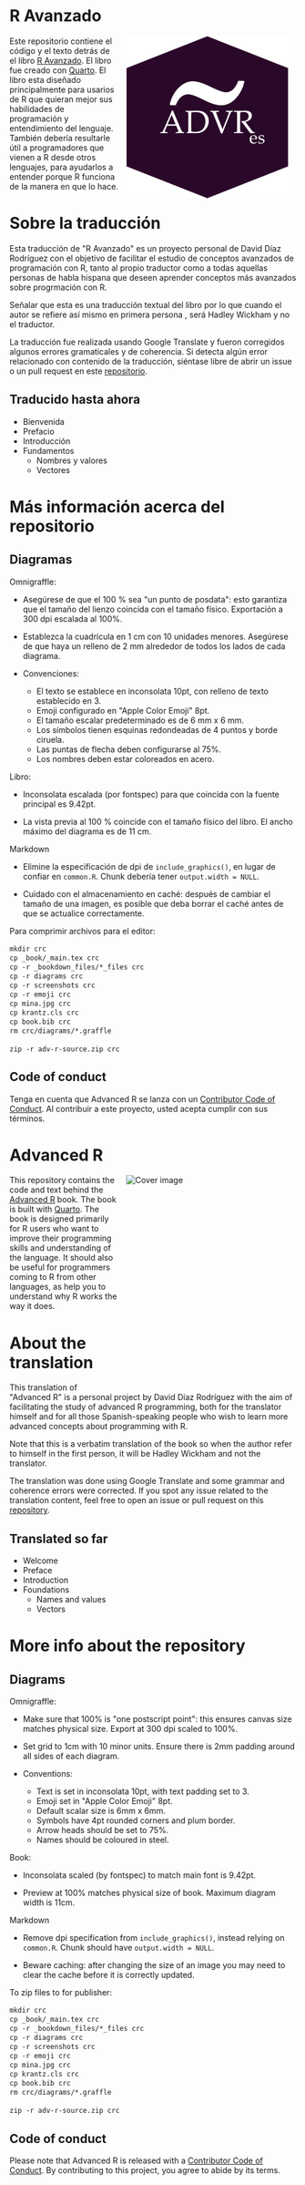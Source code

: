# R Avanzado

<a href="https://amzn.eu/d/00c6NjE"><img src="projectlogo.png" alt="Cover image" width="285" height="285" align="right" style="margin: 0 1em 0 1em"/></a>Este repositorio contiene el código y el texto detrás de el libro [R Avanzado](http://adv-r.hadley.nz). El libro fue creado con [Quarto](https://quarto.org/). El libro esta diseñado principalmente para usarios de R que quieran mejor sus habilidades de programación y entendimiento del lenguaje. También debería resultarle útil a programadores que vienen a R desde otros lenguajes, para ayudarlos a entender porque R funciona de la manera en que lo hace.

# Sobre la traducción

Esta traducción de "R Avanzado" es un proyecto personal de David Díaz Rodríguez con el objetivo de facilitar el estudio de conceptos avanzados de programación con R, tanto al propio traductor como a todas aquellas personas de habla hispana que deseen aprender conceptos más avanzados sobre progrmación con R.

Señalar que esta es una traducción textual del libro por lo que cuando el autor se refiere así mismo en primera persona , será Hadley Wickham y no el traductor.

La traducción fue realizada usando Google Translate y fueron corregidos algunos errores gramaticales y de coherencia. Si detecta algún error relacionado con contenido de la traducción, siéntase libre de abrir un issue o un pull request en este [repositorio](https://github.com/davidrsch/adv-res).

## Traducido hasta ahora

-   Bienvenida
-   Prefacio
-   Introducción
-   Fundamentos
    -   Nombres y valores
    -   Vectores

# Más información acerca del repositorio

## Diagramas

Omnigraffle:

-   Asegúrese de que el 100 % sea "un punto de posdata": esto garantiza que el tamaño del lienzo coincida con el tamaño físico. Exportación a 300 dpi escalada al 100%.

-   Establezca la cuadrícula en 1 cm con 10 unidades menores. Asegúrese de que haya un relleno de 2 mm alrededor de todos los lados de cada diagrama.

-   Convenciones:

    -   El texto se establece en inconsolata 10pt, con relleno de texto establecido en 3.
    -   Emoji configurado en "Apple Color Emoji" 8pt.
    -   El tamaño escalar predeterminado es de 6 mm x 6 mm.
    -   Los símbolos tienen esquinas redondeadas de 4 puntos y borde ciruela.
    -   Las puntas de flecha deben configurarse al 75%.
    -   Los nombres deben estar coloreados en acero.

Libro:

-   Inconsolata escalada (por fontspec) para que coincida con la fuente principal es 9.42pt.

-   La vista previa al 100 % coincide con el tamaño físico del libro. El ancho máximo del diagrama es de 11 cm.

Markdown

-   Elimine la especificación de dpi de `include_graphics()`, en lugar de confiar en `common.R`. Chunk debería tener `output.width = NULL`.

-   Cuidado con el almacenamiento en caché: después de cambiar el tamaño de una imagen, es posible que deba borrar el caché antes de que se actualice correctamente.

Para comprimir archivos para el editor:

```         
mkdir crc
cp _book/_main.tex crc
cp -r _bookdown_files/*_files crc
cp -r diagrams crc
cp -r screenshots crc
cp -r emoji crc
cp mina.jpg crc
cp krantz.cls crc
cp book.bib crc
rm crc/diagrams/*.graffle

zip -r adv-r-source.zip crc
```

## Code of conduct

Tenga en cuenta que Advanced R se lanza con un [Contributor Code of Conduct](CODE_OF_CONDUCT.md). Al contribuir a este proyecto, usted acepta cumplir con sus términos.

# Advanced R

<a href="https://amzn.eu/d/00c6NjE"><img src="cover.png" alt="Cover image" width="285" height="375" align="right" style="margin: 0 1em 0 1em"/></a>This repository contains the code and text behind the [Advanced R](http://adv-r.hadley.nz) book. The book is built with [Quarto](https://quarto.org/). The book is designed primarily for R users who want to improve their programming skills and understanding of the language. It should also be useful for programmers coming to R from other languages, as help you to understand why R works the way it does.

# About the translation

This translation of "Advanced R" is a personal project by David Díaz Rodríguez with the aim of facilitating the study of advanced R programming, both for the translator himself and for all those Spanish-speaking people who wish to learn more advanced concepts about programming with R.

Note that this is a verbatim translation of the book so when the author refer to himself in the first person, it will be Hadley Wickham and not the translator.

The translation was done using Google Translate and some grammar and coherence errors were corrected. If you spot any issue related to the translation content, feel free to open an issue or pull request on this [repository](https://github.com/davidrsch/adv-res).

## Translated so far

-   Welcome
-   Preface
-   Introduction
-   Foundations
    -   Names and values
    -   Vectors

# More info about the repository

## Diagrams

Omnigraffle:

-   Make sure that 100% is "one postscript point": this ensures canvas size matches physical size. Export at 300 dpi scaled to 100%.

-   Set grid to 1cm with 10 minor units. Ensure there is 2mm padding around all sides of each diagram.

-   Conventions:

    -   Text is set in inconsolata 10pt, with text padding set to 3.
    -   Emoji set in "Apple Color Emoji" 8pt.
    -   Default scalar size is 6mm x 6mm.
    -   Symbols have 4pt rounded corners and plum border.
    -   Arrow heads should be set to 75%.
    -   Names should be coloured in steel.

Book:

-   Inconsolata scaled (by fontspec) to match main font is 9.42pt.

-   Preview at 100% matches physical size of book. Maximum diagram width is 11cm.

Markdown

-   Remove dpi specification from `include_graphics()`, instead relying on `common.R`. Chunk should have `output.width = NULL`.

-   Beware caching: after changing the size of an image you may need to clear the cache before it is correctly updated.

To zip files to for publisher:

```         
mkdir crc
cp _book/_main.tex crc
cp -r _bookdown_files/*_files crc
cp -r diagrams crc
cp -r screenshots crc
cp -r emoji crc
cp mina.jpg crc
cp krantz.cls crc
cp book.bib crc
rm crc/diagrams/*.graffle

zip -r adv-r-source.zip crc
```

## Code of conduct

Please note that Advanced R is released with a [Contributor Code of Conduct](CODE_OF_CONDUCT.md). By contributing to this project, you agree to abide by its terms.
